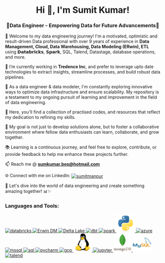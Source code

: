 <h1 align="center">Hi 👋, I'm Sumit Kumar!</h1>
<h3 align="center">🌟Data Engineer - Empowering Data for Future Advancements🌟</h3>

👋 Welcome to my data engineering journey! I'm a motivated, optimistic and result-driven Data professional with over 9 years of experience in **Data Management, Cloud, Data Warehousing, Data Modeling (ERwin), ETL** using 𝗗𝗮𝘁𝗮𝗯𝗿𝗶𝗰𝗸𝘀, 𝗦𝗽𝗮𝗿𝗸, SQL, Talend, Datastage, database operations, and more. 

🌱 I’m currently working in **Tredence Inc**, and prefer to leverage upto date technologies to extract insights, streamline processes, and build robust data pipelines.

🚀 As a data engineer & data modeler, I'm constantly exploring innovative ways to optimize data infrastructure and ensure scalability. My repository is a testament to my ongoing pursuit of learning and improvement in the field of data engineering.

🔧 Here, you'll find a collection of practised codes, and resources that reflect my dedication to refining my skills.

🌟 My goal is not just to develop solutions alone, but to foster a collaborative environment where fellow data enthusiasts can learn, collaborate, and grow together. 

📚 Learning is a continuous journey, and feel free to explore, contribute, or provide feedback to help me enhance these projects further.

📫 Reach me @ **sumkumar.bes@hotmail.com**

🌐 Connect with me on LinkedIn: <a href="https://linkedin.com/in/sumitmanpur" target="blank"><img align="center" src="https://raw.githubusercontent.com/rahuldkjain/github-profile-readme-generator/master/src/images/icons/Social/linked-in-alt.svg" alt="sumitmanpur" height="20" width="15" /></a>

🔭 Let's dive into the world of data engineering and create something amazing together! 📊✨

<h3 align="left">Languages and Tools:</h3>
<p align="left">
<a href="https://databricks.com/" target="_blank"> <img src="https://databricks.com/wp-content/uploads/2020/04/og-databricks.png" alt="databricks" width="90" height="60"/> </a> 
<a href="https://www.erwin.com/products/erwin-data-modeler/" target="_blank"> <img src="https://encrypted-tbn0.gstatic.com/images?q=tbn:ANd9GcTrDnIWbNQW2kFOt9msapwG3-SJuiv-faA2qA&s" alt="Erwin DM" width="60" height="60"/> </a>
<a href="https://delta.io/" target="_blank"> <img src="https://www.databricks.com/sites/default/files/delta-lake-logo.png" alt="Delta Lake" width="80" height="60"/> </a> 
<a href="https://www.getdbt.com/" target="_blank"> <img src="https://logowik.com/content/uploads/images/dbt5596.jpg" alt="dbt" width="60" height="60"/> </a> 
<a href="https://spark.apache.org/" target="_blank"> <img src="https://upload.wikimedia.org/wikipedia/commons/thumb/f/f3/Apache_Spark_logo.svg/1200px-Apache_Spark_logo.svg.png" alt="spark" width="60" height="60"/> </a> 
<a href="https://www.python.org" target="_blank"> <img src="https://raw.githubusercontent.com/devicons/devicon/master/icons/python/python-original.svg" alt="python" width="60" height="60"/> </a>
<a href="https://azure.microsoft.com/en-in/" target="_blank"> <img src="https://www.vectorlogo.zone/logos/microsoft_azure/microsoft_azure-icon.svg" alt="azure" width="60" height="60"/> </a> 
<a href="https://www.microsoft.com/en-us/sql-server" target="_blank"> <img src="https://www.svgrepo.com/show/303229/microsoft-sql-server-logo.svg" alt="mssql" width="60" height="60"/> </a>
<a href="https://www.w3schools.com/sql/default.Asp" target="_blank"> <img src="https://w7.pngwing.com/pngs/286/519/png-transparent-microsoft-azure-sql-database-microsoft-sql-server-azure-sql-data-warehouse-logo-text-logo-microsoft-azure.png" alt="sql" width="60" height="60"/> </a>
<a href="https://www.jetbrains.com/pycharm/" target="_blank"> <img src="https://upload.wikimedia.org/wikipedia/commons/thumb/1/1d/PyCharm_Icon.svg/1200px-PyCharm_Icon.svg.png" alt="pycharm" width="60" height="60"/> </a>
<a href="https://cloud.google.com" target="_blank"> <img src="https://www.vectorlogo.zone/logos/google_cloud/google_cloud-icon.svg" alt="gcp" width="60" height="60"/> </a> 
<a href="https://www.linux.org/" target="_blank"> <img src="https://raw.githubusercontent.com/devicons/devicon/master/icons/linux/linux-original.svg" alt="linux" width="60" height="60"/> </a> 
<a href="https://jupyter.org/" target="_blank"> <img src="https://upload.wikimedia.org/wikipedia/commons/thumb/3/38/Jupyter_logo.svg/1200px-Jupyter_logo.svg.png" alt="jupyter" width="60" height="60"/> </a>
<a href="https://www.mongodb.com/" target="_blank"> <img src="https://raw.githubusercontent.com/devicons/devicon/master/icons/mongodb/mongodb-original-wordmark.svg" alt="mongodb" width="60" height="60"/> </a> 
<a href="https://www.mysql.com/" target="_blank"> <img src="https://raw.githubusercontent.com/devicons/devicon/master/icons/mysql/mysql-original-wordmark.svg" alt="mysql" width="60" height="60"/> </a> 
<a href="https://www.talend.com/" target="_blank"> <img src="https://upload.wikimedia.org/wikipedia/commons/9/97/Talend_logo.svg" alt="talend" width="60" height="60"/> </a>
 </p>
